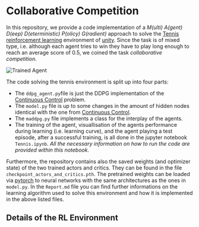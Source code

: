 [//]: # (Image References)

[image1]: https://user-images.githubusercontent.com/10624937/42135623-e770e354-7d12-11e8-998d-29fc74429ca2.gif "Trained Agent"

# Collaborative Competition

In this repository, we provide a code implementation of a _M(ulti) A(gent) D(eep) D(eterministic) P(olicy) G(radient)_ approach to solve the [Tennis](https://github.com/Unity-Technologies/ml-agents/blob/master/docs/Learning-Environment-Examples.md#tennis) [reinforcement learning](https://en.wikipedia.org/wiki/Reinforcement_learning) environment of [unity](unity3d.com). Since the task is of mixed type, i.e. although each agent tries to win they have to play long enough to reach an average score of 0.5, we coined the task _collaborative competition_. 


![Trained Agent][image1]

The code solving the tennis environment is split up into four parts:
* The `ddpg_agent.py`file is just the DDPG implementation of the [Continuous Control](https://github.com/cmayrhofer/ContinuousControl) problem.
* The `model.py` file is up to some changes in the amount of hidden nodes identical with the one from [Continuous Control](https://github.com/cmayrhofer/ContinuousControl).
* The `maddpg.py` file implements a class for the interplay of the agents.
* The training of the agent, visuallisation of the agents performance during learning (i.e. learning curve), and the agent playing a test episode, after a successful training, is all done in the jupyter notebook `Tennis.ipynb`. _All the necessary information on how to run the code are provided within this notebook._

Furthermore, the repository contains also the saved weights (and optimizer state) of the two trained actors and critics. They can be found in the file `checkpoint_actors_and_critics.pth`. The pretrained weights can be loaded via [pytorch](pytorch.org) to neural networks with the same architectures as the ones in `model.py`. In the `Report.md` file you can find further informations on the learning algorithm used to solve this environment and how it is implemented in the above listed files.


## Details of the RL Environment
